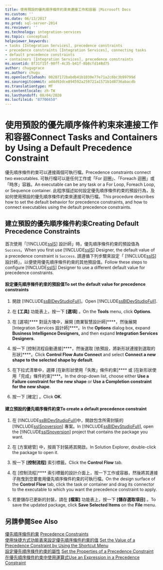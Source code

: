 ```yaml
---
title: 使用預設的優先順序條件約束來連接工作和容器 |Microsoft Docs
ms.custom: ''
ms.date: 06/13/2017
ms.prod: sql-server-2014
ms.reviewer: ''
ms.technology: integration-services
ms.topic: conceptual
helpviewer_keywords:
- tasks [Integration Services], precedence constraints
- precedence constraints [Integration Services], connecting tasks
- default precedence constraints
- containers [Integration Services], precedence constraints
ms.assetid: 8f31f15f-98ff-4c35-b41f-8b8cfd148d75
author: chugugrace
ms.author: chugu
ms.openlocfilehash: 00207172babdb41b1030e77e71a2c8bc3b99799d
ms.sourcegitcommit: ad4d92dce894592a259721a1571b1d8736abacdb
ms.translationtype: MT
ms.contentlocale: zh-TW
ms.lasthandoff: 08/04/2020
ms.locfileid: "87706650"
---
```

# <a name="connect-tasks-and-containers-by-using-a-default-precedence-constraint"></a><span data-ttu-id="3b65b-102">使用預設的優先順序條件約束來連接工作和容器</span><span class="sxs-lookup"><span data-stu-id="3b65b-102">Connect Tasks and Containers by Using a Default Precedence Constraint</span></span>
  <span data-ttu-id="3b65b-103">優先順序條件約束可以連接兩個可執行檔。</span><span class="sxs-lookup"><span data-stu-id="3b65b-103">Precedence constraints connect two executables.</span></span> <span data-ttu-id="3b65b-104">可執行檔可以是任何工作或「For 迴圈」、「Foreach 迴圈」或「時序」容器。</span><span class="sxs-lookup"><span data-stu-id="3b65b-104">An executable can be any task or a For Loop, Foreach Loop, or Sequence container.</span></span> <span data-ttu-id="3b65b-105">此程序描述如何設定優先順序條件約束的預設行為，及如何使用預設的優先順序條件約束來連接可執行檔。</span><span class="sxs-lookup"><span data-stu-id="3b65b-105">This procedure describes how to set the default behavior for precedence constraints, and how to connect executables using the default precedence constraints.</span></span>  
  
## <a name="creating-default-precedence-constraints"></a><span data-ttu-id="3b65b-106">建立預設的優先順序條件約束</span><span class="sxs-lookup"><span data-stu-id="3b65b-106">Creating Default Precedence Constraints</span></span>  
 <span data-ttu-id="3b65b-107">首次使用「[!INCLUDE[ssIS](../includes/ssis-md.md)] 設計師」時，優先順序條件約束的預設值為 `Success`。</span><span class="sxs-lookup"><span data-stu-id="3b65b-107">When you first use [!INCLUDE[ssIS](../includes/ssis-md.md)] Designer, the default value of a precedence constraint is `Success`.</span></span> <span data-ttu-id="3b65b-108">請遵循下列步驟來設定「 [!INCLUDE[ssIS](../includes/ssis-md.md)] 設計師」，以便使用優先順序條件約束的其他預設值。</span><span class="sxs-lookup"><span data-stu-id="3b65b-108">Follow these steps to configure [!INCLUDE[ssIS](../includes/ssis-md.md)] Designer to use a different default value for precedence constraints.</span></span>  
  
#### <a name="to-set-the-default-value-for-precedence-constraints"></a><span data-ttu-id="3b65b-109">設定優先順序條件約束的預設值</span><span class="sxs-lookup"><span data-stu-id="3b65b-109">To set the default value for precedence constraints</span></span>  
  
1.  <span data-ttu-id="3b65b-110">開啟 [!INCLUDE[ssBIDevStudioFull](../includes/ssbidevstudiofull-md.md)]。</span><span class="sxs-lookup"><span data-stu-id="3b65b-110">Open [!INCLUDE[ssBIDevStudioFull](../includes/ssbidevstudiofull-md.md)].</span></span>  
  
2.  <span data-ttu-id="3b65b-111">在 **[工具]** 功能表上，按一下 **[選項]** 。</span><span class="sxs-lookup"><span data-stu-id="3b65b-111">On the **Tools** menu, click **Options**.</span></span>  
  
3.  <span data-ttu-id="3b65b-112">在 [選項]\*\*\*\* 對話方塊中，展開 [商業智慧設計師]\*\*\*\*，然後展開 [Integration Services 設計師]\*\*\*\*。</span><span class="sxs-lookup"><span data-stu-id="3b65b-112">In the **Options** dialog box, expand **Business Intelligence Designers,** and then expand **Integration Services Designers**.</span></span>  
  
4.  <span data-ttu-id="3b65b-113">按一下 [控制流程自動連接]\*\*\*\*，然後選取 [依預設，將新形狀連接到選取的形狀]\*\*\*\*。</span><span class="sxs-lookup"><span data-stu-id="3b65b-113">Click **Control Flow Auto Connect** and select **Connect a new shape to the selected shape by default**.</span></span>  
  
5.  <span data-ttu-id="3b65b-114">在下拉式清單中，選擇 [在新形狀使用「失敗」條件約束]\*\*\*\* 或 [在新形狀使用「完成」條件約束]\*\*\*\*。</span><span class="sxs-lookup"><span data-stu-id="3b65b-114">In the drop-down list, choose either **Use a Failure constraint for the new shape** or **Use a Completion constraint for the new shape**.</span></span>  
  
6.  <span data-ttu-id="3b65b-115">按一下 [確定]  。</span><span class="sxs-lookup"><span data-stu-id="3b65b-115">Click **OK**.</span></span>  
  
#### <a name="to-create-a-default-precedence-constraint"></a><span data-ttu-id="3b65b-116">建立預設的優先順序條件約束</span><span class="sxs-lookup"><span data-stu-id="3b65b-116">To create a default precedence constraint</span></span>  
  
1.  <span data-ttu-id="3b65b-117">在 [!INCLUDE[ssBIDevStudioFull](../includes/ssbidevstudiofull-md.md)]中，開啟包含所需封裝的 [!INCLUDE[ssISnoversion](../includes/ssisnoversion-md.md)] 專案。</span><span class="sxs-lookup"><span data-stu-id="3b65b-117">In [!INCLUDE[ssBIDevStudioFull](../includes/ssbidevstudiofull-md.md)], open the [!INCLUDE[ssISnoversion](../includes/ssisnoversion-md.md)] project that contains the package you want.</span></span>  
  
2.  <span data-ttu-id="3b65b-118">在 [方案總管] 中，按兩下封裝將其開啟。</span><span class="sxs-lookup"><span data-stu-id="3b65b-118">In Solution Explorer, double-click the package to open it.</span></span>  
  
3.  <span data-ttu-id="3b65b-119">按一下 **[控制流程]** 索引標籤。</span><span class="sxs-lookup"><span data-stu-id="3b65b-119">Click the **Control Flow** tab.</span></span>  
  
4.  <span data-ttu-id="3b65b-120">在 [控制流程]\*\*\*\* 索引標籤的設計介面上，按一下工作或容器，然後將其連接子拖曳到您要套用優先順序條件約束的可執行檔。</span><span class="sxs-lookup"><span data-stu-id="3b65b-120">On the design surface of the **Control Flow** tab, click the task or container and drag its connector to the executable to which you want the precedence constraint to apply.</span></span>  
  
5.  <span data-ttu-id="3b65b-121">若要儲存已更新的封裝，請在 **[檔案]** 功能表上，按一下 **[儲存選取項目]** 。</span><span class="sxs-lookup"><span data-stu-id="3b65b-121">To save the updated package, click **Save Selected Items** on the **File** menu.</span></span>  
  
## <a name="see-also"></a><span data-ttu-id="3b65b-122">另請參閱</span><span class="sxs-lookup"><span data-stu-id="3b65b-122">See Also</span></span>  
 <span data-ttu-id="3b65b-123">[優先順序條件約束](control-flow/precedence-constraints.md) </span><span class="sxs-lookup"><span data-stu-id="3b65b-123">[Precedence Constraints](control-flow/precedence-constraints.md) </span></span>  
 <span data-ttu-id="3b65b-124">[使用快捷方式功能表來設定優先順序條件約束的值](../../2014/integration-services/set-the-value-of-a-precedence-constraint-by-using-the-shortcut-menu.md) </span><span class="sxs-lookup"><span data-stu-id="3b65b-124">[Set the Value of a Precedence Constraint by Using the Shortcut Menu](../../2014/integration-services/set-the-value-of-a-precedence-constraint-by-using-the-shortcut-menu.md) </span></span>  
 <span data-ttu-id="3b65b-125">[設定優先順序條件約束的屬性](../../2014/integration-services/set-the-properties-of-a-precedence-constraint.md) </span><span class="sxs-lookup"><span data-stu-id="3b65b-125">[Set the Properties of a Precedence Constraint](../../2014/integration-services/set-the-properties-of-a-precedence-constraint.md) </span></span>  
 [<span data-ttu-id="3b65b-126">在優先順序條件約束中使用運算式</span><span class="sxs-lookup"><span data-stu-id="3b65b-126">Use an Expression in a Precedence Constraint</span></span>](../../2014/integration-services/use-an-expression-in-a-precedence-constraint.md)  
  
  
